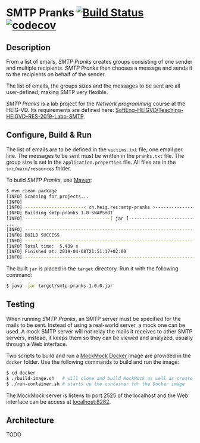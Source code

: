# SMTP Pranks [![Build Status](https://travis-ci.org/nyg/smtp-pranks.svg?branch=master)](https://travis-ci.org/nyg/smtp-pranks) [![codecov](https://codecov.io/gh/nyg/smtp-pranks/branch/master/graph/badge.svg)](https://codecov.io/gh/nyg/smtp-pranks)

## Description

From a list of emails, *SMTP Pranks* creates groups consisting of one sender and multiple recipients. *SMTP Pranks* then chooses a message and sends it to the recipients on behalf of the sender.

The list of emails, the groups sizes and the messages to be sent are all user-defined, making SMTP very flexible.

*SMTP Pranks* is a lab project for the *Network programming* course at the HEIG-VD. Its requirements are defined here: [SoftEng-HEIGVD/Teaching-HEIGVD-RES-2019-Labo-SMTP](https://github.com/SoftEng-HEIGVD/Teaching-HEIGVD-RES-2019-Labo-SMTP).

## Configure, Build & Run

The list of emails are to be defined in the `victims.txt` file, one email per line. The messages to be sent must be written in the `pranks.txt` file. The group size is set in the `application.properties` file. All files are in the `src/main/resources` folder.

To build *SMTP Pranks*, use [Maven](https://maven.apache.org):

```sh
$ mvn clean package
[INFO] Scanning for projects...
[INFO]
[INFO] ----------------------< ch.heig.res:smtp-pranks >-----------------------
[INFO] Building smtp-pranks 1.0-SNAPSHOT
[INFO] --------------------------------[ jar ]---------------------------------
...
[INFO] ------------------------------------------------------------------------
[INFO] BUILD SUCCESS
[INFO] ------------------------------------------------------------------------
[INFO] Total time:  5.439 s
[INFO] Finished at: 2019-04-08T21:51:17+02:00
[INFO] ------------------------------------------------------------------------
```

The built `jar` is placed in the `target` directory. Run it with the following command:

```sh
$ java -jar target/smtp-pranks-1.0.0.jar
```

## Testing

When running *SMTP Pranks*, an SMTP server must be specified for the mails to be sent. Instead of using a real-world server, a mock one can be used. A mock SMTP server will not relay the mails it receives to other SMTP servers, instead, it keeps them so they can be viewed and analyzed, usually through a Web interface.

Two scripts to build and run a [MockMock](https://github.com/dc55028/MockMock) [Docker](https://www.docker.com) image are provided in the `docker` folder. Use the following commands to build and run the image:

```sh
$ cd docker
$ ./build-image.sh   # will clone and build MockMock as well as create the Docker image
$ ./run-container.sh # starts up the container for the Docker image 
```

The MockMock server is listens to port 2525 of the localhost and the Web interface can be access at [localhost:8282](http://localhost:8282).

## Architecture

TODO
